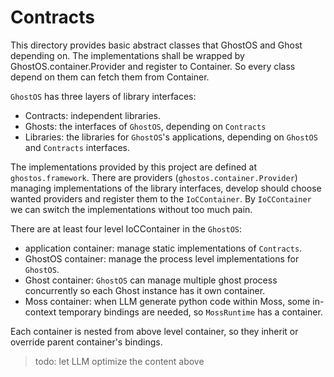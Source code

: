 # Contracts

This directory provides basic abstract classes that GhostOS and Ghost depending on.
The implementations shall be wrapped by GhostOS.container.Provider and register to Container.
So every class depend on them can fetch them from Container.

`GhostOS` has three layers of library interfaces:
- Contracts: independent libraries.
- Ghosts: the interfaces of `GhostOS`, depending on `Contracts`
- Libraries: the libraries for `GhostOS`'s applications, depending on `GhostOS` and `Contracts` interfaces.

The implementations provided by this project are defined at `ghostos.framework`.
There are providers (`ghostos.container.Provider`) managing implementations of the library interfaces,
develop should choose wanted providers and register them to the `IoCContainer`.
By `IoCContainer` we can switch the implementations without too much pain.

There are at least four level IoCContainer in the `GhostOS`:
- application container: manage static implementations of `Contracts`.
- GhostOS container: manage the process level implementations for `GhostOS`.
- Ghost container: `GhostOS` can manage multiple ghost process concurrently so each Ghost instance has it own container.
- Moss container: when LLM generate python code within Moss, some in-context temporary bindings are needed, so `MossRuntime` has a container.

Each container is nested from above level container, so they inherit or override parent container's bindings.

> todo: let LLM optimize the content above